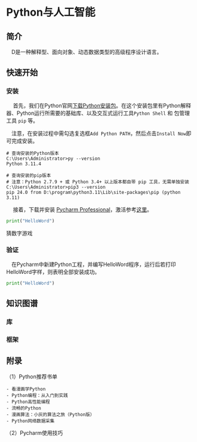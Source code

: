 # Python与人工智能

## 简介

 　D是一种解释型、面向对象、动态数据类型的高级程序设计语言。

## 快速开始

### 安装

​	　首先，我们在Python官网[下载Python安装包](https://www.python.org/downloads/)。在这个安装包里有Python解释器、Python运行所需要的基础库、以及交互式运行工具`Python Shell` 和 包管理工具 `pip` 等。

​	　注意，在安装过程中需勾选复选框`Add Python PATH`，然后点击`Install Now`即可完成安装。

```
# 查询安装的Python版本
C:\Users\Administrator>py --version
Python 3.11.4

# 查询安装的pip版本
# 注意：Python 2.7.9 + 或 Python 3.4+ 以上版本都自带 pip 工具，无需单独安装
C:\Users\Administrator>pip3 --version
pip 24.0 from D:\program\python3.11\Lib\site-packages\pip (python 3.11)
```

​	　接着，下载并安装 [Pycharm Professional](https://www.jetbrains.com/pycharm/)，激活参考[这里](https://www.exception.site/essay/pycharm-pojie-jihuoma)。

```python
print("HelloWord")
```

猜数字游戏

### 验证

​	　在Pycharm中新建Python工程，并编写HelloWord程序，运行后若打印HelloWord字样，则表明全部安装成功。

```python
print("HelloWord")
```



## 知识图谱

### 库

### 框架



## 附录

（1）Python推荐书单

```
- 看漫画学Python
- Python编程：从入门到实践
- Python高性能编程
- 流畅的Python
- 漫画算法：小灰的算法之旅（Python版）
- Python网络数据采集
```

（2）Pycharm使用技巧
